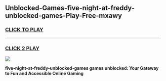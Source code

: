 
## Unblocked-Games-five-night-at-freddy-unblocked-games-Play-Free-mxawy
<h3>
<a href="https://premium76.site?title=five-night-at-freddy-unblocked-games&ref=20M">CLICK TO PLAY</a></h3>
<hr>

<h3>
<a href="https://premium76.site?title=five-night-at-freddy-unblocked-games&ref=20M">CLICK 2 PLAY</a>
  
</h3>

<a href="https://premium76.site?title=five-night-at-freddy-unblocked-games&ref=19M"><img src="https://clearcache.store/games.png"></a>


**five-night-at-freddy-unblocked-games games unblocked: Your Gateway to Fun and Accessible Online Gaming**
